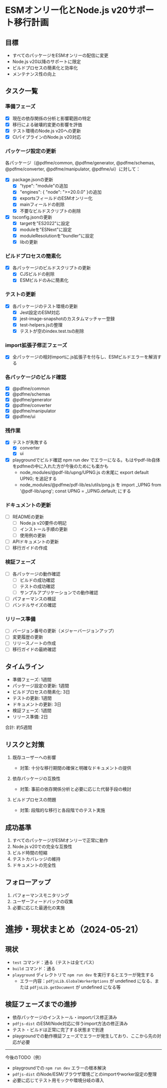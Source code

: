 # ESMオンリー化とNode.js v20サポート移行計画

## 目標
- すべてのパッケージをESMオンリーの配信に変更
- Node.js v20以降のサポートに限定
- ビルドプロセスの簡素化と効率化
- メンテナンス性の向上

## タスク一覧

### 準備フェーズ
- [x] 現在の依存関係の分析と影響範囲の特定
- [x] 移行による破壊的変更の影響を評価
- [x] テスト環境のNode.js v20への更新
- [x] CIパイプラインのNode.js v20対応

### パッケージ設定の更新
各パッケージ（@pdfme/common, @pdfme/generator, @pdfme/schemas, @pdfme/converter, @pdfme/manipulator, @pdfme/ui）に対して：

- [x] package.jsonの更新
  - [x] "type": "module"の追加
  - [x] "engines": { "node": ">=20.0.0" }の追加
  - [x] exportsフィールドのESMオンリー化
  - [x] mainフィールドの削除
  - [x] 不要なビルドスクリプトの削除

- [x] tsconfig.jsonの更新
  - [x] targetを"ES2022"に設定
  - [x] moduleを"ESNext"に設定
  - [x] moduleResolutionを"bundler"に設定
  - [x] libの更新

### ビルドプロセスの簡素化
- [x] 各パッケージのビルドスクリプトの更新
  - [x] CJSビルドの削除
  - [x] ESMビルドのみに簡素化

### テストの更新
- [x] 各パッケージのテスト環境の更新
  - [x] Jest設定のESM対応
  - [x] jest-image-snapshotのカスタムマッチャー登録
  - [x] test-helpers.jsの整理
  - [x] テストが空のindex.test.tsの削除

### import拡張子修正フェーズ
- [x] 全パッケージの相対importに.js拡張子を付与し、ESMビルドエラーを解消する

### 各パッケージのビルド確認
- [x] @pdfme/common
- [x] @pdfme/schemas
- [x] @pdfme/generator
- [x] @pdfme/converter
- [x] @pdfme/manipulator
- [x] @pdfme/ui

### 残作業
- [x] テストが失敗する
  - [x] converter
  - [x] ui
- [x] playgroundでビルド確認 npm run dev でエラーになる。もはやpdf-lib自体をpdfmeの中に入れた方が今後のためにも楽かも
  - node_modules/@pdf-lib/upng/UPNG.js の末尾に export default UPNG; を追記する
  - node_modules/@pdfme/pdf-lib/es/utils/png.js を import _UPNG from '@pdf-lib/upng'; const UPNG = _UPNG.default; にする

### ドキュメントの更新
- [ ] READMEの更新
  - [ ] Node.js v20要件の明記
  - [ ] インストール手順の更新
  - [ ] 使用例の更新
- [ ] APIドキュメントの更新
- [ ] 移行ガイドの作成

### 検証フェーズ
- [ ] 各パッケージの動作確認
  - [ ] ビルドの成功確認
  - [ ] テストの成功確認
  - [ ] サンプルアプリケーションでの動作確認
- [ ] パフォーマンスの検証
- [ ] バンドルサイズの確認

### リリース準備
- [ ] バージョン番号の更新（メジャーバージョンアップ）
- [ ] 変更履歴の更新
- [ ] リリースノートの作成
- [ ] 移行ガイドの最終確認

## タイムライン
- 準備フェーズ: 1週間
- パッケージ設定の更新: 1週間
- ビルドプロセスの簡素化: 3日
- テストの更新: 1週間
- ドキュメントの更新: 3日
- 検証フェーズ: 1週間
- リリース準備: 2日

合計: 約5週間

## リスクと対策
1. 既存ユーザーへの影響
   - 対策: 十分な移行期間の確保と明確なドキュメントの提供

2. 依存パッケージの互換性
   - 対策: 事前の依存関係分析と必要に応じた代替手段の検討

3. ビルドプロセスの問題
   - 対策: 段階的な移行と各段階でのテスト実施

## 成功基準
1. すべてのパッケージがESMオンリーで正常に動作
2. Node.js v20での完全な互換性
3. ビルド時間の短縮
4. テストカバレッジの維持
5. ドキュメントの完全性

## フォローアップ
1. パフォーマンスモニタリング
2. ユーザーフィードバックの収集
3. 必要に応じた最適化の実施

# 進捗・現状まとめ（2024-05-21）

## 現状
- `test` コマンド：通る（テストは全てパス）
- `build` コマンド：通る
- `playground` ディレクトリで `npm run dev` を実行するとエラーが発生する
  - エラー内容：`pdfjsLib.GlobalWorkerOptions` が undefined になる、または `pdfjsLib.getDocument` が undefined になる等

## 検証フェーズまでの進捗
- 依存パッケージのインストール・importパス修正済み
- `pdfjs-dist` のESM/Node対応に伴うimport方法の修正済み
- テスト・ビルドは正常に完了する状態まで到達
- playgroundでの動作検証フェーズでエラーが発生しており、ここから先の対応が必要

---

今後のTODO（例）
- playgroundでの `npm run dev` エラーの根本解決
- `pdfjs-dist` のNode/ESM/ブラウザ環境ごとのimportやworker設定の整理
- 必要に応じてテスト用モックや環境分岐の導入